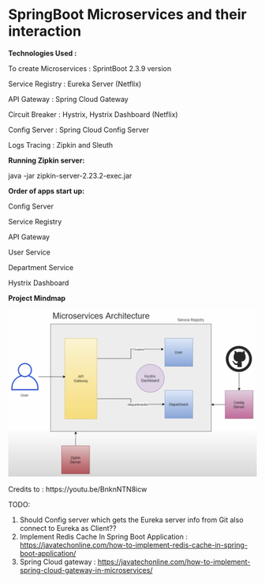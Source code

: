# SpringBoot Microservices and their interaction

<b>Technologies Used : </b><p>
To create Microservices : SprintBoot 2.3.9 version <p>
Service Registry : Eureka Server (Netflix) <p>
API Gateway : Spring Cloud Gateway <p>
Circuit Breaker : Hystrix, Hystrix Dashboard (Netflix) <p>
Config Server : Spring Cloud Config Server <p>
Logs Tracing : Zipkin and Sleuth<p>


<b>Running Zipkin server: </b><p>
java -jar zipkin-server-2.23.2-exec.jar<p>


<b>Order of apps start up: </b><p>
Config Server<p>
Service Registry<p>
API Gateway<p>
User Service<p>
Department Service<p>
Hystrix Dashboard<p>

<b>Project Mindmap</b><p>
![img.png](project-structure.png)

<p>Credits to : https://youtu.be/BnknNTN8icw


TODO:
1. Should Config server which gets the Eureka server info from Git also connect to Eureka as Client??
2. Implement Redis Cache In Spring Boot Application : https://javatechonline.com/how-to-implement-redis-cache-in-spring-boot-application/
3. Spring Cloud gateway : https://javatechonline.com/how-to-implement-spring-cloud-gateway-in-microservices/



